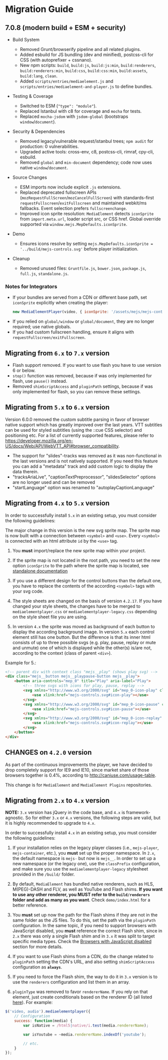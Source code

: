 # Migration Guide

## 7.0.8 (modern build + ESM + security)

- Build System
  - Removed Grunt/browserify pipeline and all related plugins.
  - Added esbuild for JS bundling (dev and minified), postcss-cli for CSS (with autoprefixer + cssnano).
  - New npm scripts: `build`, `build:js`, `build:js:min`, `build:renderers`, `build:renderers:min`, `build:css`, `build:css:min`, `build:assets`, `build:lang`, `clean`.
  - Added `scripts/entries/mediaelement.js` and `scripts/entries/mediaelement-and-player.js` to define bundles.

- Testing & Coverage
  - Switched to ESM (`"type": "module"`).
  - Replaced Istanbul with c8 for coverage and `mocha` for tests.
  - Replaced `mocha-jsdom` with `jsdom-global` (bootstraps `window`/`document`).

- Security & Dependencies
  - Removed legacy/vulnerable request/istanbul trees; `npm audit` for production: 0 vulnerabilities.
  - Upgraded active tools: cross-env, c8, postcss-cli, rimraf, cpy-cli, esbuild.
  - Removed `global` and `min-document` dependency; code now uses native `window`/`document`.

- Source Changes
  - ESM imports now include explicit `.js` extensions.
  - Replaced deprecated fullscreen APIs (`mozRequestFullScreen`/`mozCancelFullScreen`) with standards-first `requestFullscreen`/`exitFullscreen` and maintained webkit/ms fallbacks. Event selection prefers `fullscreenchange`.
  - Improved icon sprite resolution: `MediaElement` detects `iconSprite` from `import.meta.url`, loader script src, or CSS href. Global override supported via `window.mejs.MepDefaults.iconSprite`.

- Demo
  - Ensures icons resolve by setting `mejs.MepDefaults.iconSprite = '../build/mejs-controls.svg'` before player initialization.

- Cleanup
  - Removed unused files: `Gruntfile.js`, `bower.json`, `package.js`, `full.js`, `standalone.js`.

### Notes for Integrators

- If your bundles are served from a CDN or different base path, set `iconSprite` explicitly when creating the player:
  ```js
  new MediaElementPlayer(video, { iconSprite: '/assets/mejs/mejs-controls.svg' });
  ```
- If you relied on `global/window` or `global/document`, they are no longer required; use native globals.
- If you had custom fullscreen handling, ensure it aligns with `requestFullscreen/exitFullscreen`.

## Migrating from `6.x` to `7.x` version

* Flash support removed. If you want to use flash you have to use version 6 or below.
* `stop()` function was removed, because if was only implemented for flash, use `pause()` instead.
* Removed `shimScriptAccess` and `pluginPath` settings, because if was only implemented for flash, so you can remove these settings.

## Migrating from `5.x` to `6.x` version

Version 6.0.0 removed the custom subtitle parsing in favor of browser native support which has greatly improved over the
last years. VTT subtitles can be used for styled subtitles (using the ::cue CSS selector) and positioning etc. For a 
list of currently supported features, please refer to https://developer.mozilla.org/en-US/docs/Web/API/WebVTT_API#browser_compatibility.

* The support for "slides"-tracks was removed as it was non-functional in the last versions and is not natively supported. If you need this feature you can add a "metadata" track and add custom logic to display the data therein.
* "tracksAriaLive", "captionTextPreprocessor", "slidesSelector" options are no longer used and can be removed
* "startLanguage" option was renamed to "autoplayCaptionLanguage"


## Migrating from `4.x` to `5.x` version

In order to successfully install `5.x` in an existing setup, you must consider the following guidelines:

The major change in this version is the new svg sprite map. The sprite map is now built with a connection between `<symbol>` and `<use>`.
Every `<symbol>` is connected with an html attribute `id` by the `<use>` tag.

1. You **must** import/replace the new sprite map within your project.

2. If the sprite map is not located in the root path, you need to set the new option `iconSprite` to the path where the sprite map is located, see [standalone documentation](docs/api.md#standalone)  

3. If you use a different design for the control buttons than the default one, you have to replace the contents of the according `<symbol>` tags with your svg code.
 
4. The style sheets are changed on the basis of version `4.2.17`. If you have changed your style sheets, the changes have to be merged to `mediaelementplayer.css` or `mediaelementplayer-legacy.css` depending on the style sheet file you are using.

5. In version `4.x` the sprite was moved as background of each button to display the according background image. In version `5.x` each control element still has one button. But the difference is that its inner html consists of up to three possible svgs (e.g. play, pause, replay or mute and unmute) one of which is displayed while the other(s) is/are not, according to the context (class of parent `<div>`).

Example for 5.:
``` html
<!-- parent div with context class "mejs__play" (shows play svg) -->
<div class="mejs__button mejs__playpause-button mejs__play">
    <button aria-controls="mep_0" title="Play" aria-label="Play">
        <!-- three svgs with icons for play, pause, replay -->
        <svg xmlns="http://www.w3.org/2000/svg" id="mep_0-icon-play" class="mejs__icon-play" aria-hidden="true" focusable="false">
            <use xlink:href="mejs-controls.svg#icon-play"></use>
        </svg>
        <svg xmlns="http://www.w3.org/2000/svg" id="mep_0-icon-pause" class="mejs__icon-pause" aria-hidden="true" focusable="false">
            <use xlink:href="mejs-controls.svg#icon-pause"></use>
        </svg>
        <svg xmlns="http://www.w3.org/2000/svg" id="mep_0-icon-replay" class="mejs__icon-replay" aria-hidden="true" focusable="false">
            <use xlink:href="mejs-controls.svg#icon-replay"></use>
        </svg>
    </button>
</div>
```


## CHANGES on `4.2.0` version

As part of the continuous improvements the player, we have decided to drop completely support for IE9 and IE10, since market share of those browsers together is 0.4%, according to http://caniuse.com/usage-table.

This change is for `MediaElement` and `MediaElement Plugins` repositories.

## Migrating from `2.x` to `4.x` version

**NOTE:** `3.x` version has jQuery in the code base, and `4.x` is framework-agnostic. So for either `3.x` or `4.x` versions, the following steps are valid, but it is highly recommended to upgrade to `4.x`.

In order to successfully install `4.x` in an existing setup, you must consider the following guidelines:

1. If your installation relies on the legacy player classes (i.e., `mejs-player`, `mejs-container`, etc.), you **must** set up the proper namespace. In `2.x`, the default namespace is `mejs-` but now is `mejs__`. In order to set up a new namespace (or the legacy one), use the `classPrefix` configuration, and make sure you use the `mediaelementplayer-legacy` stylesheet provided in the `/build/` folder.

2. By default, `MediaElement` has bundled native renderers, such as HLS, M(PEG)-DASH and FLV, as well as YouTube and Flash shims. **If you want to use any other renderer, you MUST refer to the `build/renderers` folder and add as many as you want**. Check `demo/index.html` for a better reference.

3. You **must** set up now the path for the Flash shims if they are not in the same folder as the JS files. To do this, set the path via the `pluginPath` configuration. In the same topic, if you need to support browsers with JavaScript disabled, you **must** reference the correct Flash shim, since in `2.x` there was only a single Flash shim and in `3.x` it was split to target specific media types. Check the [Browsers with JavaScript disabled](docs/installation.md#disabled-javascript) section for more details.

4. If you want to use Flash shims from a CDN, do the change related to `pluginPath` setting the CDN's URL, and also setting `shimScriptAccess` configuration as **`always`**.

5. If you need to force the Flash shim, the way to do it in `3.x` version is to use the `renderers` configuration and list them in an array.

6. `pluginType` was removed to favor `rendererName`. If you rely on that element, just create conditionals based on the renderer ID (all listed [here](docs/usage.md#renderers-list)). For example:

```javascript
$('video, audio').mediaelementplayer({
	// Configuration
	success: function(media) {
		var isNative = /html5|native/i.test(media.rendererName);

		var isYoutube = ~media.rendererName.indexOf('youtube');

		// etc.
	}
});
```
